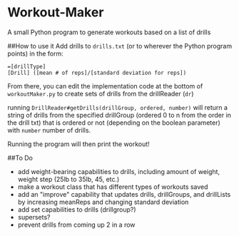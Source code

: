 # Workout-Maker
A small Python program to generate workouts based on a list of drills

##How to use it
Add drills to ```drills.txt``` (or to wherever the Python program points) in the form:

```
=[drillType]
[Drill] ([mean # of reps]/[standard deviation for reps])
```

From there, you can edit the implementation code at the bottom of ```workoutMaker.py``` to create sets of drills
from the drillReader (```dr```)


running ```DrillReader#getDrills(drillGroup, ordered, number)``` will return a string of drills from the
specified drillGroup (ordered 0 to n from the order in the drill txt) that is ordered or not (depending on the
boolean parameter) with ```number``` number of drills.

Running the program will then print the workout!

##To Do

* add weight-bearing capabilities to drills, including amount of weight, weight step (25lb to 35lb, 45, etc.)
* make a workout class that has different types of workouts saved
* add an "improve" capability that updates drills, drillGroups, and drillLists by increasing meanReps and changing standard deviation
* add set capabilities to drills (drillgroup?)
* supersets?
* prevent drills from coming up 2 in a row
